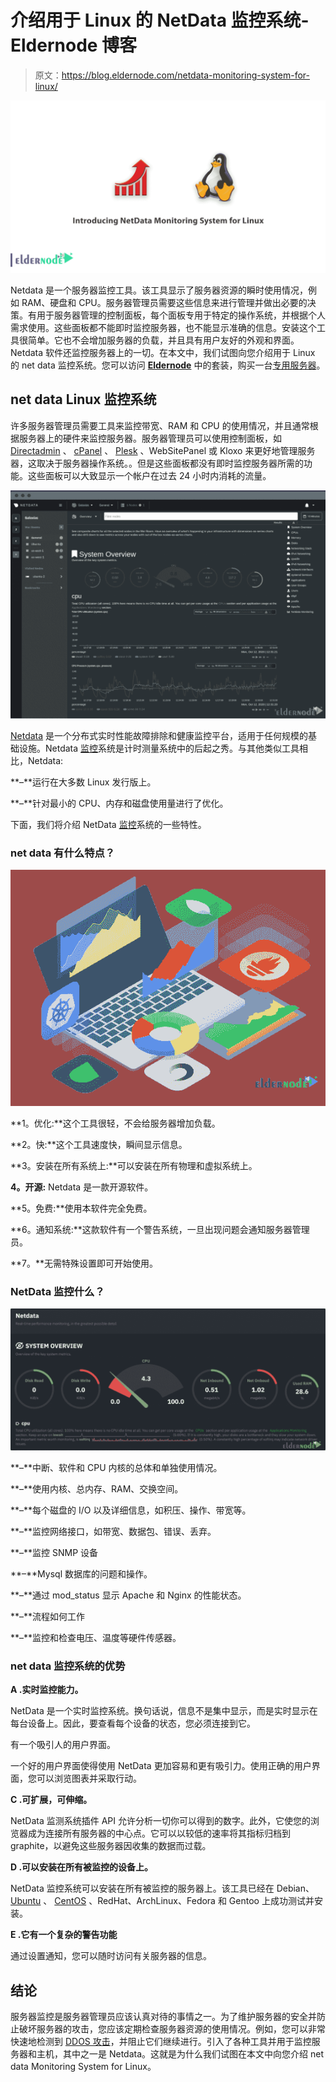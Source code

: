 # 介绍用于 Linux 的 NetData 监控系统- Eldernode 博客

> 原文：<https://blog.eldernode.com/netdata-monitoring-system-for-linux/>

![Introducing NetData Monitoring System for Linux](img/3745b82ccde3ded4771e88848573c46e.png)

Netdata 是一个服务器监控工具。该工具显示了服务器资源的瞬时使用情况，例如 RAM、硬盘和 CPU。服务器管理员需要这些信息来进行管理并做出必要的决策。有用于服务器管理的控制面板，每个面板专用于特定的操作系统，并根据个人需求使用。这些面板都不能即时监控服务器，也不能显示准确的信息。安装这个工具很简单。它也不会增加服务器的负载，并且具有用户友好的外观和界面。Netdata 软件还监控服务器上的一切。在本文中，我们试图向您介绍用于 Linux 的 net data 监控系统。您可以访问 **[Eldernode](https://eldernode.com/)** 中的套装，购买一台[专用服务器](https://eldernode.com/dedicated-server/)。

## **net data Linux 监控系统**

许多服务器管理员需要工具来监控带宽、RAM 和 CPU 的使用情况，并且通常根据服务器上的硬件来监控服务器。服务器管理员可以使用控制面板，如 [Directadmin](https://blog.eldernode.com/tag/direct-admin/) 、 [cPanel](https://blog.eldernode.com/tag/cpanel/) 、 [Plesk](https://blog.eldernode.com/tag/plesk/) 、WebSitePanel 或 Kloxo 来更好地管理服务器，这取决于服务器操作系统。。但是这些面板都没有即时监控服务器所需的功能。这些面板可以大致显示一个帐户在过去 24 小时内消耗的流量。

![NetData Monitoring System](img/514629e9a855f672e06fce8264899e76.png)

[Netdata](https://www.netdata.cloud/) 是一个分布式实时性能故障排除和健康监控平台，适用于任何规模的基础设施。Netdata [监控](https://blog.eldernode.com/website-and-server-monitoring-tools/)系统是计时测量系统中的后起之秀。与其他类似工具相比，Netdata:

**–**运行在大多数 Linux 发行版上。

**–**针对最小的 CPU、内存和磁盘使用量进行了优化。

下面，我们将介绍 NetData [监控](https://blog.eldernode.com/linux-server-monitoring-commands/)系统的一些特性。

### net data 有什么特点？

![What are the features of NetData](img/796ba1317848a61d7ea514741efc733a.png)

**1。优化:**这个工具很轻，不会给服务器增加负载。

**2。快:**这个工具速度快，瞬间显示信息。

**3。安装在所有系统上:**可以安装在所有物理和虚拟系统上。

**4。开源:** Netdata 是一款开源软件。

**5。免费:**使用本软件完全免费。

**6。通知系统:**这款软件有一个警告系统，一旦出现问题会通知服务器管理员。

**7。**无需特殊设置即可开始使用。

### NetData 监控什么？

![What does NetData monitor](img/1ccf474e86b3b836f245d511647f1dad.png)

**–**中断、软件和 CPU 内核的总体和单独使用情况。

**–**使用内核、总内存、RAM、交换空间。

**–**每个磁盘的 I/O 以及详细信息，如积压、操作、带宽等。

**–**监控网络接口，如带宽、数据包、错误、丢弃。

**–**监控 SNMP 设备

**–**Mysql 数据库的问题和操作。

**–**通过 mod_status 显示 Apache 和 Nginx 的性能状态。

**–**流程如何工作

**–**监控和检查电压、温度等硬件传感器。

### net data 监控系统的优势

**A .实时监控能力。**

NetData 是一个实时监控系统。换句话说，信息不是集中显示，而是实时显示在每台设备上。因此，要查看每个设备的状态，您必须连接到它。

有一个吸引人的用户界面。

一个好的用户界面使得使用 NetData 更加容易和更有吸引力。使用正确的用户界面，您可以浏览图表并采取行动。

**C .可扩展，可伸缩。**

NetData 监测系统插件 API 允许分析一切你可以得到的数字。此外，它使您的浏览器成为连接所有服务器的中心点。它可以以较低的速率将其指标归档到 graphite，以避免这些服务器因收集的数据而过载。

**D .可以安装在所有被监控的设备上。**

NetData 监控系统可以安装在所有被监控的服务器上。该工具已经在 Debian、 [Ubuntu](https://blog.eldernode.com/tag/ubuntu/) 、 [CentOS](https://blog.eldernode.com/tag/centos/) 、RedHat、ArchLinux、Fedora 和 Gentoo 上成功测试并安装。

**E .它有一个复杂的警告功能**

通过设置通知，您可以随时访问有关服务器的信息。

## 结论

服务器监控是服务器管理员应该认真对待的事情之一。为了维护服务器的安全并防止破坏服务器的攻击，您应该定期检查服务器资源的使用情况。例如，您可以非常快速地检测到 [DDOS 攻击](https://blog.eldernode.com/prevent-ddos-attacks-on-wordpress/)，并阻止它们继续进行。引入了各种工具并用于监控服务器和主机，其中之一是 Netdata。这就是为什么我们试图在本文中向您介绍 net data Monitoring System for Linux。